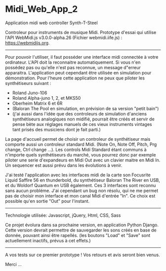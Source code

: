 # Midi_Web_App_2
Application midi web controller Synth-T-Steel

Controleur pour instruments de musique Midi. 
Prototype d'essai qui utilise l'API WebMidi.js v3.0.0-alpha.26 (Fichier webmidi.iife.js) : https://webmidijs.org.

- - - - -

Pour pouvoir l'utiliser, il faut posséder une interface midi connectée à votre ordinateur. L'API doit la reconnaitre automatiquement.
Si vous n'en possédez pas ou qu'elle n'est pas reconnue, un message d"erreur apparaitra. L'application peut cependant être utilisée en simulation pour démonstration.
Pour l'heure cette application ne peux que piloter les synthétiseurs suivant :
- Roland Juno-106
- Roland Alpha-juno 1, 2, et MKS50
- Oberheim Matrix 6 et 6R
- (Baloran The Pool en simulation, en prévision de sa version "petit bain")
- (j'ai aussi dans l'idée que des controleurs de simulation d'anciens synthétiseurs analogiques non midifié, pourrait être créés et servir de pense bète aux réglages manuels de ces vieux instruments vintages tant prisés des musiciens dont je fait parti.)
 
La page d'accueil permet de choisir un controleur de synthétiseur mais comporte aussi un controleur standard Midi. (Note On, Note Off, Pitch, Prg change, Ctrl change ...). Les controls Midi Standard étant communs à n'importe quels synthétiseurs du marché, vous pourrez donc par exemple piloter une serie d'expandeurs en Midi Out avec un clavier maitre en Midi In. Un sequencer est aussi prévu dans les évolutions à venir.

J'ai testé l'application avec les interfaces midi de la carte son Focusrite Liquid Saffire 56 en thunderbold, du synthétiseur Baloran The River en USB, et du Woldorf Quantum en USB également. Ces 3 interfaces sont reconnu sans aucun probléme. J'ai cependant un bug non résolu, qui ne me permet pas de choisir mon interface et mon canal Midi d'entrée "In". Ce choix est possible qu'en sortie "Out" pour l'instant.

- - - - -

Technologie utilisée:
Javascript, jQuery, Html, CSS, Sass

Ce projet évolura dans sa prochaine version, en application Python Django.
Cette version devrait permettre de sauvegarder les sons créés en base de donnée, pouvant ainsi être rapellés.
(les boutons "Load" et "Save" sont actuellement inactifs, prévus à cet effets.)

- - - - -

A vos tests sur ce premier prototype ! Vos retours et avis seront bien venus.

Merci ...



